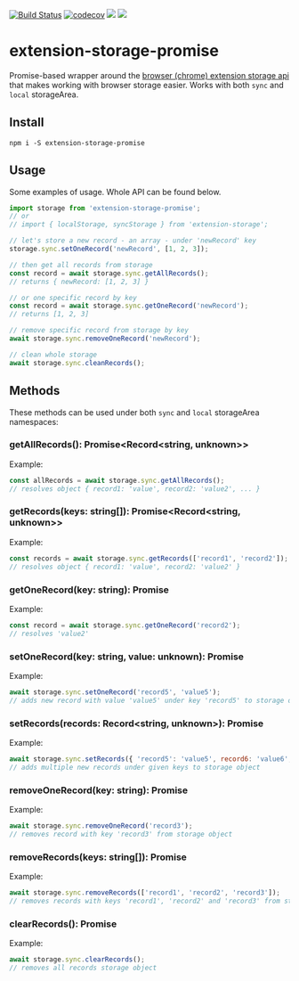 [![Build Status](https://travis-ci.org/martinsuba/extension-storage.svg?branch=master)](https://travis-ci.org/martinsuba/extension-storage)
[![codecov](https://codecov.io/gh/martinsuba/extension-storage/branch/master/graph/badge.svg)](https://codecov.io/gh/martinsuba/extension-storage)
[![](https://badgen.net/npm/v/extension-storage-promise)](https://www.npmjs.com/package/extension-storage-promise)
[![](https://badgen.net/bundlephobia/minzip/extension-storage-promise)](https://bundlephobia.com/result?p=extension-storage-promise)

# extension-storage-promise

Promise-based wrapper around the [browser (chrome) extension storage api](https://developer.chrome.com/apps/storage) that makes working with browser storage easier. Works with both `sync` and `local` storageArea.

## Install

```
npm i -S extension-storage-promise
```

## Usage

Some examples of usage. Whole API can be found below.

```js
import storage from 'extension-storage-promise';
// or
// import { localStorage, syncStorage } from 'extension-storage';

// let's store a new record - an array - under 'newRecord' key
storage.sync.setOneRecord('newRecord', [1, 2, 3]);

// then get all records from storage
const record = await storage.sync.getAllRecords();
// returns { newRecord: [1, 2, 3] }

// or one specific record by key
const record = await storage.sync.getOneRecord('newRecord');
// returns [1, 2, 3]

// remove specific record from storage by key
await storage.sync.removeOneRecord('newRecord');

// clean whole storage
await storage.sync.cleanRecords();
```

## Methods

These methods can be used under both `sync` and `local` storageArea namespaces:

### getAllRecords(): Promise<Record<string, unknown>>
Example:
```js
const allRecords = await storage.sync.getAllRecords();
// resolves object { record1: 'value', record2: 'value2', ... }
```

### getRecords(keys: string[]): Promise<Record<string, unknown>>
Example:
```js
const records = await storage.sync.getRecords(['record1', 'record2']);
// resolves object { record1: 'value', record2: 'value2' }
```

### getOneRecord(key: string): Promise<unknown>
Example:
```js
const record = await storage.sync.getOneRecord('record2');
// resolves 'value2'
```

### setOneRecord(key: string, value: unknown): Promise<void>
Example:
```js
await storage.sync.setOneRecord('record5', 'value5');
// adds new record with value 'value5' under key 'record5' to storage object
```

### setRecords(records: Record<string, unknown>): Promise<void>
Example:
```js
await storage.sync.setRecords({ 'record5': 'value5', record6: 'value6', ... });
// adds multiple new records under given keys to storage object
```

### removeOneRecord(key: string): Promise<void>
Example:
```js
await storage.sync.removeOneRecord('record3');
// removes record with key 'record3' from storage object
```

### removeRecords(keys: string[]): Promise<void>
Example:
```js
await storage.sync.removeRecords(['record1', 'record2', 'record3']);
// removes records with keys 'record1', 'record2' and 'record3' from storage object
```

### clearRecords(): Promise<void>
Example:
```js
await storage.sync.clearRecords();
// removes all records storage object
```
